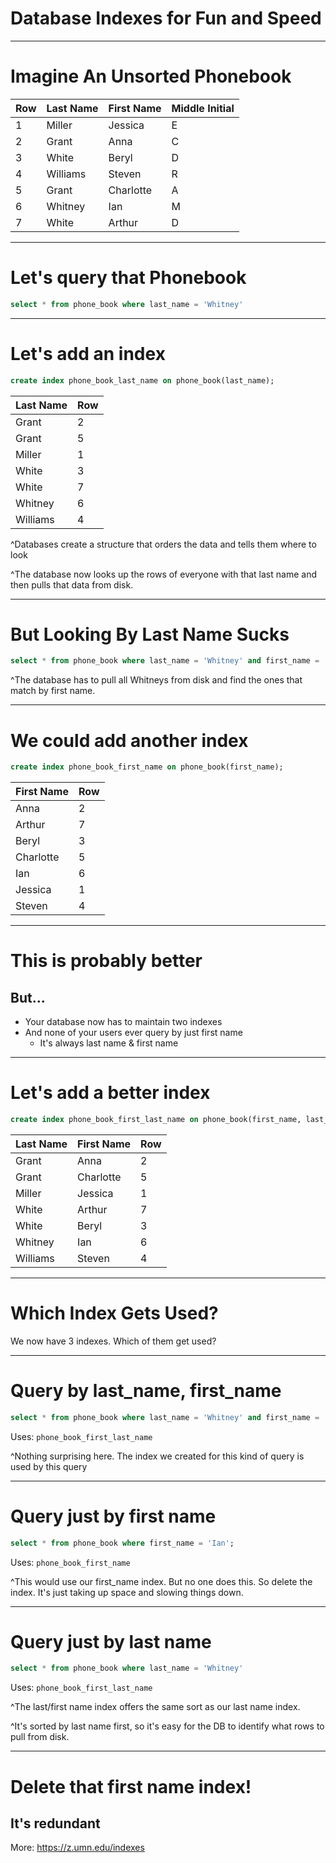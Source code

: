 # Database Indexes for Fun and Speed

---

# Imagine An Unsorted Phonebook

| Row | Last Name | First Name | Middle Initial |
| --- | --- | ---- | ---- |
| 1 | Miller | Jessica | E |
| 2 | Grant | Anna | C |
| 3 | White | Beryl | D |
| 4 | Williams | Steven | R |
| 5 | Grant | Charlotte | A |
| 6 | Whitney | Ian | M |
| 7 | White | Arthur | D |

---

# Let's query that Phonebook 

```sql
select * from phone_book where last_name = 'Whitney'
```

---

#  Let's add an index

```sql
create index phone_book_last_name on phone_book(last_name);
```

| Last Name | Row |
| ---- | ---- |
| Grant | 2 |
| Grant | 5 |
| Miller | 1 |
| White | 3 |
| White | 7 |
| Whitney | 6 | 
| Williams | 4 |

^Databases create a structure that orders the data and tells them where to look

^The database now looks up the rows of everyone with that last name and then pulls that data from disk.

---

# But Looking By Last Name Sucks

```sql
select * from phone_book where last_name = 'Whitney' and first_name = 'Ian';
```

^The database has to pull all Whitneys from disk and find the ones that match by first name.

---

# We could add another index

```sql
create index phone_book_first_name on phone_book(first_name);
```

| First Name | Row |
| ---- | ---- |
| Anna | 2 |
| Arthur | 7 |
| Beryl | 3 |
| Charlotte | 5 |
| Ian | 6 |
| Jessica | 1 |
| Steven | 4 |

---

# This is probably better
## But...

- Your database now has to maintain two indexes
- And none of your users ever query by just first name
  - It's always last name & first name

---

# Let's add a better index

```sql
create index phone_book_first_last_name on phone_book(first_name, last_name);
```

| Last Name | First Name | Row |
| --- | ---- | ---- |
| Grant | Anna | 2 |
| Grant | Charlotte | 5 |
| Miller | Jessica | 1 |
| White | Arthur | 7 |
| White | Beryl | 3 |
| Whitney | Ian | 6 |
| Williams | Steven | 4 |

---

# Which Index Gets Used?

We now have 3 indexes. Which of them get used?

---

# Query by last_name, first_name

```sql
select * from phone_book where last_name = 'Whitney' and first_name = 'Ian';
```

Uses: `phone_book_first_last_name`

^Nothing surprising here. The index we created for this kind of query is used by this query

---

# Query just by first name

```sql
select * from phone_book where first_name = 'Ian';
```

Uses: `phone_book_first_name`

^This would use our first_name index. But no one does this. So delete the index. It's just taking up space and slowing things down.

---

# Query just by last name

```sql
select * from phone_book where last_name = 'Whitney'
```

Uses: `phone_book_first_last_name`

^The last/first name index offers the same sort as our last name index.

^It's sorted by last name first, so it's easy for the DB to identify what rows to pull from disk.

---

# Delete that first name index!
## It's redundant

More: https://z.umn.edu/indexes

